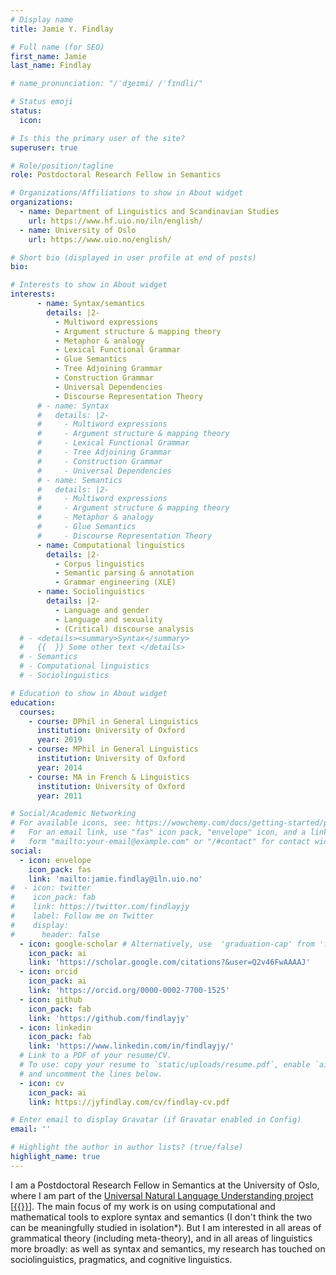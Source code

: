 ```yaml
---
# Display name
title: Jamie Y. Findlay

# Full name (for SEO)
first_name: Jamie
last_name: Findlay

# name_pronunciation: "/ˈdʒeɪmi/ /ˈfɪndli/"

# Status emoji
status:
  icon: 

# Is this the primary user of the site?
superuser: true

# Role/position/tagline
role: Postdoctoral Research Fellow in Semantics 

# Organizations/Affiliations to show in About widget
organizations:
  - name: Department of Linguistics and Scandinavian Studies
    url: https://www.hf.uio.no/iln/english/
  - name: University of Oslo
    url: https://www.uio.no/english/

# Short bio (displayed in user profile at end of posts)
bio:

# Interests to show in About widget
interests:
      - name: Syntax/semantics
        details: |2-
          - Multiword expressions
          - Argument structure & mapping theory
          - Metaphor & analogy
          - Lexical Functional Grammar
          - Glue Semantics
          - Tree Adjoining Grammar
          - Construction Grammar
          - Universal Dependencies
          - Discourse Representation Theory
      # - name: Syntax
      #   details: |2-
      #     - Multiword expressions
      #     - Argument structure & mapping theory
      #     - Lexical Functional Grammar
      #     - Tree Adjoining Grammar
      #     - Construction Grammar
      #     - Universal Dependencies
      # - name: Semantics
      #   details: |2-
      #     - Multiword expressions
      #     - Argument structure & mapping theory
      #     - Metaphor & analogy
      #     - Glue Semantics
      #     - Discourse Representation Theory
      - name: Computational linguistics
        details: |2-
          - Corpus linguistics
          - Semantic parsing & annotation
          - Grammar engineering (XLE)
      - name: Sociolinguistics
        details: |2-
          - Language and gender
          - Language and sexuality
          - (Critical) discourse analysis
  # - <details><summary>Syntax</summary>
  #   {{  }} Some other text </details>
  # - Semantics
  # - Computational linguistics
  # - Sociolinguistics

# Education to show in About widget
education:
  courses:
    - course: DPhil in General Linguistics
      institution: University of Oxford
      year: 2019
    - course: MPhil in General Linguistics
      institution: University of Oxford
      year: 2014
    - course: MA in French & Linguistics
      institution: University of Oxford
      year: 2011

# Social/Academic Networking
# For available icons, see: https://wowchemy.com/docs/getting-started/page-builder/#icons
#   For an email link, use "fas" icon pack, "envelope" icon, and a link in the
#   form "mailto:your-email@example.com" or "/#contact" for contact widget.
social:
  - icon: envelope
    icon_pack: fas
    link: 'mailto:jamie.findlay@iln.uio.no'
#  - icon: twitter
#    icon_pack: fab
#    link: https://twitter.com/findlayjy
#    label: Follow me on Twitter
#    display:
#      header: false
  - icon: google-scholar # Alternatively, use  'graduation-cap' from 'fas' pack
    icon_pack: ai
    link: 'https://scholar.google.com/citations?&user=Q2v46FwAAAAJ'
  - icon: orcid
    icon_pack: ai
    link: 'https://orcid.org/0000-0002-7700-1525'
  - icon: github
    icon_pack: fab
    link: 'https://github.com/findlayjy'
  - icon: linkedin
    icon_pack: fab
    link: 'https://www.linkedin.com/in/findlayjy/'
  # Link to a PDF of your resume/CV.
  # To use: copy your resume to `static/uploads/resume.pdf`, enable `ai` icons in `params.yaml`,
  # and uncomment the lines below.
  - icon: cv
    icon_pack: ai
    link: https://jyfindlay.com/cv/findlay-cv.pdf

# Enter email to display Gravatar (if Gravatar enabled in Config)
email: ''

# Highlight the author in author lists? (true/false)
highlight_name: true
---
```


I am a Postdoctoral Research Fellow in Semantics at the University of Oslo,
where I am part of the [Universal Natural Language Understanding
project](https://prosjektbanken.forskningsradet.no/en/project/FORISS/300495?Kilde=FORISS&distribution=Ar&chart=bar&calcType=funding&Sprak=no&sortBy=date&sortOrder=desc&resultCount=30&offset=0&TemaEmne.2=eVitenskap)
[[{{<icon name = "github" pack = "fab">}}](https:www.github.com/Universal-NLU)].
The main focus of my work is on using computational and mathematical tools to
explore syntax and semantics (I don't think the two can be meaningfully studied
in isolation<span class="popup-note" data-toggle="tooltip" title="It's a pity
that Haj Ross's hybrid term &ldquo;semantax&rdquo; never caught on."
data-placement=right>*</span>). But I am interested in all areas of grammatical
theory (including meta-theory), and in all areas of linguistics more broadly: as
well as syntax and semantics, my research has touched on sociolinguistics,
pragmatics, and cognitive linguistics.
